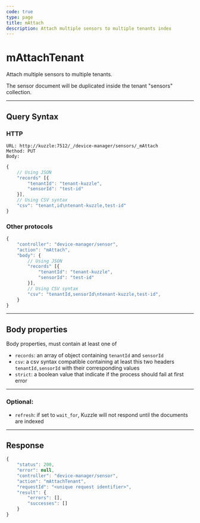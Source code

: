 ```yaml
---
code: true
type: page
title: mAttach
description: Attach multiple sensors to multiple tenants index
---
```


# mAttachTenant

Attach multiple sensors to multiple tenants.

The sensor document will be duplicated inside the tenant "sensors" collection.

---

## Query Syntax

### HTTP

``` http
URL: http://kuzzle:7512/_/device-manager/sensors/_mAttach
Method: PUT
Body:
```

``` js
{
    // Using JSON
    "records" [{
        "tenantId": "tenant-kuzzle",
        "sensorId": "test-id"
    }],
    // Using CSV syntax
    "csv": "tenant,id\ntenant-kuzzle,test-id"
}
```

### Other protocols

``` js
{
    "controller": "device-manager/sensor",
    "action": "mAttach",
    "body": {
        // Using JSON
        "records" [{
            "tenantId": "tenant-kuzzle",
            "sensorId": "test-id"
        }],
        // Using CSV syntax
        "csv": "tenantId,sensorId\ntenant-kuzzle,test-id",
    }
}
```

---

## Body properties

Body properties, must contain at least one of

- `records`: an array of object containing `tenantId` and `sensorId`
- `csv`: a csv syntax compatible containing at least this two headers `tenantId,sensorId` with their corresponding values
- `strict`: a boolean value that indicate if the process should fail at first error

---

### Optional:

* `refresh`: if set to `wait_for`, Kuzzle will not respond until the documents are indexed

---

## Response

``` js
{
    "status": 200,
    "error": null,
    "controller": "device-manager/sensor",
    "action": "mAttachTenant",
    "requestId": "<unique request identifier>",
    "result": {
        "errors": [],
        "successes": []
    }
}
```
